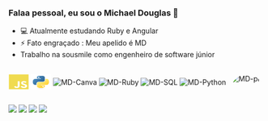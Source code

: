 ### Falaa pessoal, eu sou o Michael Douglas 👋

- 💻 Atualmente estudando Ruby e Angular
- ⚡ Fato engraçado : Meu apelido é MD
- Trabalho na sousmile como engenheiro de software júnior

<div style="display: inline_block"><br>
  <img align="center" alt="MD-Js" height="30" width="40" src="https://raw.githubusercontent.com/devicons/devicon/master/icons/javascript/javascript-plain.svg">
  <img align="center" alt="MD-Python" height="30" width="40" src="https://raw.githubusercontent.com/devicons/devicon/master/icons/python/python-original.svg">
  <img align="center" alt="MD-Canva" height="30" width="40" src="https://miro.medium.com/max/400/1*0LPW_rMjAE_s5WPIiBOoEQ.png">
  <img align="center" alt="MD-Ruby" height="30" width="40" src="https://cdn.jsdelivr.net/gh/devicons/devicon/icons/ruby/ruby-original.svg">
  <img align="center" alt="MD-SQL" height="30" width="40" src="https://cdn.jsdelivr.net/gh/devicons/devicon/icons/postgresql/postgresql-plain.svg">  
  <img align="right" alt="MD-pic" height="150" style="border-radius:50px;" src="https://www.gifcen.com/wp-content/uploads/2022/04/zoro-gif-5.gif">
  <img align="center" alt="MD-Python" height="30" width="40" src="https://upload.wikimedia.org/wikipedia/commons/thumb/c/cf/Angular_full_color_logo.svg/2048px-Angular_full_color_logo.svg.png">
</div>

##

<div>
  <a href="https://www.instagram.com/michael_sp/" target="_blank"><img src="https://img.shields.io/badge/-Instagram-%23E4405F?style=for-the-badge&logo=instagram&logoColor=white" target="_blank"></a>
 <a href="https://discord.gg/Scnud6sd" target="_blank"><img src="https://img.shields.io/badge/Discord-7289DA?style=for-the-badge&logo=discord&logoColor=white" target="_blank"></a> 
  <a href = "mailto:michael.emboava20@gmail.com"><img src="https://img.shields.io/badge/-Gmail-%23333?style=for-the-badge&logo=gmail&logoColor=white" target="_blank"></a>
  <a href="https://www.linkedin.com/in/michael-douglas-a79765222/" target="_blank"><img src="https://img.shields.io/badge/-LinkedIn-%230077B5?style=for-the-badge&logo=linkedin&logoColor=white" target="_blank"></a>
</div>


